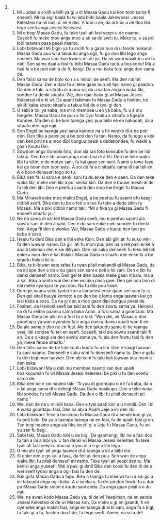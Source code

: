 <ol>
  <li>
    <ol>
      <li>Mi Judasi e sikiifi a biifi ya gi u di Masaa Gadu kai kon toon sama fi enseefi. Mi na eigi baala fu wi lobi biibi baala Jakowbesi. Jesesi Kelestesi na mi basi di mi e dini. A lobi u de, da ai kibii u de doo libi tego seefi anga Jesesi Kelestesi.</li>
      <li>Mi e begi Masaa Gadu, fu teke tyali ati fasi yeepi u de naamo. Soseefi fu meke moo anga moo u ati sa de switi tu. Meke tu, u sa poi lobi taawan pasa peesi naamo.</li>
      <li>Lobi biibiwan! Mi bigin ya fu sikiifi fu a gaan bun di u fende makandii. Masaa Gadu puu wi a takuudu anga ogii, fu go doo libi tego anga enseefi. Ma wan sani kon kwinsi mi ati ya. Da mi wani wasikoi u de fu dati! Son sama daai a fasi fu biibi Masaa Gadu tuutuu bosikopu! Ma a fasi fa a be poti dati á de fu kengi. Da u mu kaka futu anga den sama de.</li>
      <li>Den falisi sama de bolo kon a u mindii de seefi. Ma den nái teli Masaa Gadu. Den e daai fa ai teke gaan bun ati fasi namo gi paadon. Da den e taki, a sitaafu di a puu wi, da u sa tan anga a waka libi, sondee fu denki sitaafu. We, den daai baka gi wi Masaa Jesesi Kelestesi di e tii wi. Da apaiti takiman fu Masaa Gadu a fositen, be sikiifi kaba sowtu sitaafu a takuu libi de o tyai gi den.</li>
      <li>U sabi a toli ya kaba, ma mi o membee u en ya baka, fu u á mu feegete. Masaa Gadu be puu a hii Dyu foluku a sitaafu a Egepte Kondee. Ma den di be kon taanga yesi puu biibi ne en bakadati, da a sitaafu den ogii ogii.</li>
      <li>Son Engel be taanga yesi saka komoto na a hii wooko di a be poti den. Den fika a peesi pe a be poti den fu tan. Namo, da fu tego a kisi den keti poti na a moo dipi dunguu peesi a dedekondee, fu wakiti a gaan Kuutu Dei.</li>
      <li>Sowdom anga Gomola foto, doo ala taa foto koosube fu den be libi takuu. Den be e libi uman anga man fasi di á fiti. Den be teke waka libi fu sikin, e du motyo sani, fu kai gaan sen sani. Namo a towe faya kai go boon den toon asisi. A soi de fa a o sitaafu sama di nái teli en. A o boon denseefi tego so tu.</li>
      <li>Bika den falisi sama e denki sani fu du enke den e deen. Da den teke waka libi, meke den libi á poi seeka kiin. Da den e buuse mesiti di de fu leli den libi. Den e peefuu saanti den moo hei Engel fu Masaa Gadu.</li>
      <li>Ma Mikayeli enke moo makiti Engel, á be peefuu fu saanti ofu kaagi didibii seefi. Bika den tu be e feti e sitee fu teke a dede sikin fu Mosesi. Ma a piki didibii namo taki: “Mi o fika yu gi Masaa Gadu fi enseefi sitaafu yu.”</li>
      <li>Ne na sama di nái teli Masaa Gadu seefi, mu e peefuu saanti ala sowtu sani di den á sabi. Den e du sani enke meti sondee fu denki fosi. Anga fii den e wooko. We, Masaa Gadu o kuutu den tyai go kaba a soso.</li>
      <li>Heelu fu den! Bika den e libi enke Kain. Den abi giili ati fu suku wini fu den wawan namo. Da giili ati fu moni puu den na a leti pasi enke a apaiti takiman den e kai Biliyam. Den nái saka denseefi fu teke leli leti enke a man den e kai Kolaki. Masaa Gadu o sitaafu den enke fa a be sitaafu Kolaki kii tu.</li>
      <li>Bika, te biibiwan sete tafaa fu nyan piisii makandii gi Masaa Gadu, da na ini ape den e de e du gaan sen sani e poli a hii sani. Den e libi fu denki denseefi namo. Den gei te alen baaka meke gaan mbalu, ma a á kai. Bika a winta wai den dee woluku pasa gwe. Den gei udu bon di nái meke nyanyan te yuu doo. Na fu diki puu towe.</li>
      <li>Den gei paana seke tyobo kon a lampeesi enke gaan sen sani fu si. Den gei sitali buuya komoto a pe den be e lontu anga taawan kai go lasi kaba a soso. Da na gi den a moo gaan dipi dunguu peesi de.</li>
      <li>Fositen, da Heinoki seefi be taki sani fu den sowtu sama ya. Heinoki na di fu seibin paansu sama baka Adan, a fosi sama a goontapu. Ma Masaa Gadu be piki en a fesi fu a taki: “Wan dei, wi Masaa o doo goontapu ya wan dyendee fasi anga dunsu dunsu apaiti wan fi en.</li>
      <li>Da ala sama o doo ne en fesi. Ala den takuudu sama di be taanga yesi, libi sondee fu teli en seefi. Soseefi, taki ala sowtu saanti taki fi en. Da a o kaagi ala den sowtu sama ya, fu ala den fowtu fasi fu den ya, meke fende sitaafu.”</li>
      <li>Den falisi sama de be lobi kuutu kuutu fu a libi. Den e kaagi taawan fu sani naamo. Denseefi e suku wini fu denseefi namo tu. Den e gafa fa den bigi moo taawan. Den abi koni fu taki koli taawan puu moni a den saka.</li>
      <li>Lobi biibiwan! Ma u dati mu membee naamo san den apaiti bosikopuman fu wi Masaa Jesesi Kelestesi be piki u fu den sowtu sama de.</li>
      <li>Bika den be e soi naamo taki: “A yuu di goontapu o de fu kaba, da a o lai anga sama di e deleigi Masaa Gadu bosikopu. Den o teke waka libi sondee fu teli Masaa Gadu. Da den o libi fu piisii denseefi ati namo.”</li>
      <li>We, den de na u mindii kaba. Den e tyai paati kon a u mindii. Den libi e waka goontapu fasi. Den ná abi a Apaiti Jeje a ini den libi.</li>
      <li>Lobi biibiwan! Teke a bosikopu fu Masaa Gadu di a sende kon gi yu, fu poti biibi. Da yu o taampu taanga ne en fesi, fu de apaiti fasi gi en. Tan begi naamo anga ala fika iseefi gi a Jeje fu Masaa Gadu, fu soi yu san fu begi.</li>
      <li>Sabi taki, Masaa Gadu lobi u de bigi. Da gaantangi, libi na a fasi doo fu tan a ini a lobi ya. U tan denki wi Masaa Jesesi Kelestesi fu teke tyali ati fasi yeepi u doo na a yuu di a o gi a libi tego.</li>
      <li>U mu abi tyali ati anga taawan di á taanga a ini a biibi ete.</li>
      <li>Si enke den e go kai a faya, da feti ali den puu. Son wan de anga waka libi, fu piisii denseefi ati namo. Teke tyali ati yeepi den tu. Ma kenisi anga yuseefi. Wai a pasi gi dati! Bika den koosi fu den di de e wei seefi tyobo anga a ogii fasi fu den de.</li>
      <li>Bali gafa Masaa Gadu a tapu. Bika a taanga fu kibii wi fu u á kai go a ini takuudu anga ogii baka. A o seeka u, fu de sondee fowtu fu u doo pe Masaa Gadu sidon e kuutu sani anda. Da anga gaan piisii a o du dati.</li>
      <li>We, na awan kodo Masaa Gadu ya, di de wi Yeepiman, ne en sende Jesesi Kelestesi di de wi Masaa kon. Da meke u gi en gaandi, fi en dyendee anga makiti fasi, anga en taanga di ai tii sani, anga fa a bigi, fu taki gi u tu, fositen doo tide, fu tego seefi. Amen, na so a de!</li>
    </ol>
  </li>
</ol>